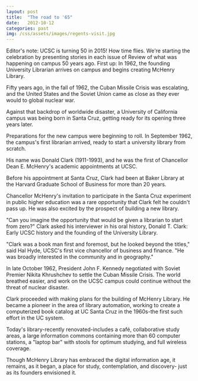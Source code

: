 ```yaml
---
layout: post
title:  "The road to '65"
date:   2012-10-12
categories: past
img: /css/assets/images/regents-visit.jpg
---
```

Editor's note: UCSC is turning 50 in 2015! How time flies. We're starting the celebration by presenting stories in each issue of Review of what was happening on campus 50 years ago. First up: In 1962, the founding University Librarian arrives on campus and begins creating McHenry Library.

Fifty years ago, in the fall of 1962, the Cuban Missile Crisis was escalating, and the United States and the Soviet Union came as close as they ever would to global nuclear war. 

Against that backdrop of worldwide disaster, a University of California campus was being born in Santa Cruz, getting ready for its opening three years later. 

Preparations for the new campus were beginning to roll. In September 1962, the campus's first librarian arrived, ready to start a university library from scratch. 

His name was Donald Clark (1911-1993), and he was the first of Chancellor Dean E. McHenry's academic appointments at UCSC. 

Before his appointment at Santa Cruz, Clark had been at Baker Library at the Harvard Graduate School of Business for more than 20 years. 

Chancellor McHenry's invitation to participate in the Santa Cruz experiment in public higher education was a rare opportunity that Clark felt he couldn't pass up. He was also excited by the prospect of building a new library. 

"Can you imagine the opportunity that would be given a librarian to start from zero?" Clark asked his interviewer in his oral history, Donald T. Clark: Early UCSC history and the founding of the University Library. 

"Clark was a book man first and foremost, but he looked beyond the titles," said Hal Hyde, UCSC's first vice chancellor of business and finance. "He was broadly interested in the community and in geography." 

In late October 1962, President John F. Kennedy negotiated with Soviet Premier Nikita Khrushchev to settle the Cuban Missile Crisis. The world breathed easier, and work on the UCSC campus could continue without the threat of nuclear disaster. 

Clark proceeded with making plans for the building of McHenry Library. He became a pioneer in the area of library automation, working to create a computerized book catalog at UC Santa Cruz in the 1960s-the first such effort in the UC system. 

Today's library-recently renovated-includes a caf&#233;, collaborative study areas, a large information commons containing more than 60 computer stations, a "laptop bar" with stools for optimum studying, and full wireless coverage. 

Though McHenry Library has embraced the digital information age, it remains, as it began, a place for study, contemplation, and discovery- just as its founders envisioned it. 